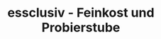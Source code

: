 ---
title: "essclusiv - Feinkost und Probierstube"
url: /potsdam/essclusiv-feinkost-und-probierstube/
shop: Feinkost
---